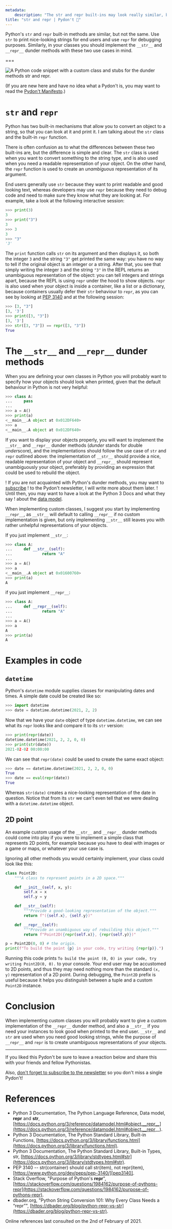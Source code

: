 ```yaml
---
metadata:
    description: "The str and repr built-ins may look really similar, but they have some key differences!"
title: "str and repr | Pydon't 🐍"
---
```


Python's `str` and `repr` built-in methods are similar, but not the same.
Use `str` to print nice-looking strings for end users and use `repr` for debugging
purposes.
Similarly, in your classes you should implement the `__str__` and `__repr__`
dunder methods with these two use cases in mind.

===

![A Python code snippet with a custom class and stubs for the dunder methods `str` and `repr`.](thumbnail.webp)

(If you are new here and have no idea what a Pydon't is, you may want to read the
[Pydon't Manifesto][manifesto].)

# `str` and `repr`

Python has two built-in mechanisms that allow you to convert an object to a string,
so that you can look at it and print it.
I am talking about the `str` class and the built-in `repr` function.

There is often confusion as to what the differences between these two built-ins are,
but the difference is simple and clear.
The `str` class is used when you want to convert something to the string type,
and is also used when you need a readable representation of your object.
On the other hand, the `repr` function is used to create an *unambiguous*
representation of its argument.

End users generally use `str` because they want to print readable and good looking
text, whereas developers may use `repr` because they need to debug code and need
to make sure they know what they are looking at.
For example, take a look at the following interactive session:

```py
>>> print(3)
3
>>> print("3")
3
>>> 3
3
>>> "3"
'3'
```

The `print` function calls `str` on its argument and then displays it, so both the
integer `3` and the string `"3"` get printed the same way:
you have no way to tell if the original object is an integer or a string.
After that, you see that simply writing the integer `3` and the string `"3"` in the
REPL returns an unambiguous representation of the object:
you can tell integers and strings apart, because the REPL is using `repr` under the
hood to show objects.
`repr` is also used when your object is inside a container, like a list or a
dictionary, because containers usually defer their `str` behaviour to `repr`,
as you can see by looking at [PEP 3140][pep3140] and at the following session:

```py
>>> [3, "3"]
[3, '3']
>>> print([3, "3"]) 
[3, '3']
>>> str([3, "3"]) == repr([3, "3"])
True
```

# The `__str__` and `__repr__` dunder methods

When you are defining your own classes in Python you will probably want to specify how
your objects should look when printed, given that the default behaviour in Python
is not very helpful:

```py
>>> class A:
...     pass
... 
>>> a = A()
>>> print(a)
<__main__.A object at 0x012DF640>
>>> a
<__main__.A object at 0x012DF640>
```

If you want to display your objects properly, you will want to implement the `__str__`
and `__repr__` dunder methods (*dunder* stands for *d*ouble *under*score), and the
implementations should follow the use case of `str` and `repr` outlined above:
the implementation of `__str__` should provide a nice, readable representation of your
object and `__repr__` should represent unambiguously your object, preferably by
providing an expression that could be used to rebuild the object.

! If you are not acquainted with Python's dunder methods, you may want to [subscribe]
! to the Pydon't newsletter, I will write more about them later.
! Until then, you may want to have a look at the Python 3 Docs and what they say
! about the [data model](https://docs.python.org/3/reference/datamodel.html#data-model).

When implementing custom classes, I suggest you start by implementing `__repr__`,
as `__str__`
will default to calling `__repr__` if no custom implementation is given,
but only implementing `__str__` still leaves you with rather unhelpful representations
of your objects.

If you just implement `__str__`:

```py
>>> class A:
...     def __str__(self):
...             return "A"
... 
>>> a = A()
>>> a
<__main__.A object at 0x01600760>
>>> print(a)
A
```

if you just implement `__repr__`:

```py
>>> class A:
...     def __repr__(self):
...             return "A"
... 
>>> a = A()
>>> a
A
>>> print(a)
A
```

# Examples in code

## `datetime`

Python's `datetime` module supplies classes for manipulating dates and times.
A simple date could be created like so:

```py
>>> import datetime
>>> date = datetime.datetime(2021, 2, 2)
```

Now that we have your `date` object of type `datetime.datetime`, we can see what its
`repr` looks like and compare it to its `str` version:

```py
>>> print(repr(date))
datetime.datetime(2021, 2, 2, 0, 0)
>>> print(str(date))
2021-02-02 00:00:00
```

We can see that `repr(date)` could be used to create the same exact object:

```py
>>> date == datetime.datetime(2021, 2, 2, 0, 0)
True
>>> date == eval(repr(date))
True
```

Whereas `str(date)` creates a nice-looking representation of the date in question.
Notice that from its `str` we can't even tell that we were dealing with a
`datetime.datetime` object.


## 2D point

An example custom usage of the `__str__` and `__repr__` dunder methods could come
into play if you were to implement a simple class that represents 2D points,
for example because you have to deal with images or a game or maps, or whatever
your use case is.

Ignoring all other methods you would certainly implement, your class could look
like this:

```py
class Point2D:
    """A class to represent points in a 2D space."""

    def __init__(self, x, y):
        self.x = x
        self.y = y

    def __str__(self):
        """Provide a good-looking representation of the object."""
        return f"({self.x}, {self.y})"

    def __repr__(self):
        """Provide an unambiguous way of rebuilding this object."""
        return f"Point2D({repr(self.x)}, {repr(self.y)})"

p = Point2D(0, 0) # the origin.
print(f"To build the point {p} in your code, try writing {repr(p)}.")
```

Running this code prints
`To build the point (0, 0) in your code, try writing Point2D(0, 0).` to your console.
Your end user may be accustomed to 2D points, and thus they may need nothing more than
the standard `(x, y)` representation of a 2D point.
During debugging, the `Point2D` prefix is useful because it helps you distinguish
between a tuple and a custom `Point2D` instance.

# Conclusion

When implementing custom classes you will probably want to give a custom implementation
of the `__repr__` dunder method, and also a `__str__` if you need your instances to
look good when printed to the end user.
`__str__` and `str` are used when you need good looking strings,
while the purpose of `__repr__` and `repr` is to create unambiguous representations
of your objects.

---

If you liked this Pydon't be sure to leave a reaction below and share this with your friends and fellow Pythonistas.

Also, [don't forget to subscribe to the newsletter][subscribe] so you don't miss
a single Pydon't!

# References

 - Python 3 Documentation, The Python Language Reference, Data model, __repr__ and __str__, [https://docs.python.org/3/reference/datamodel.html#object.__repr__](https://docs.python.org/3/reference/datamodel.html#object.__repr__).
 - Python 3 Documentation, The Python Standard Library, Built-in Functions, [https://docs.python.org/3/library/functions.html](https://docs.python.org/3/library/functions.html).
 - Python 3 Documentation, The Python Standard Library, Built-in Types, str, [https://docs.python.org/3/library/stdtypes.html#str](https://docs.python.org/3/library/stdtypes.html#str).
 - PEP 3140 -- str(container) should call str(item), not repr(item), [https://www.python.org/dev/peps/pep-3140/][pep3140].
 - Stack Overflow, "Purpose of Python's __repr__", [https://stackoverflow.com/questions/1984162/purpose-of-pythons-repr](https://stackoverflow.com/questions/1984162/purpose-of-pythons-repr).
 - dbader.org, "Python String Conversion 101: Why Every Class Needs a “repr”", [https://dbader.org/blog/python-repr-vs-str](https://dbader.org/blog/python-repr-vs-str).

Online references last consulted on the 2nd of February of 2021.

[subscribe]: https://mathspp.com/subscribe
[manifesto]: /blog/pydonts/pydont-manifesto
[pep3140]: https://www.python.org/dev/peps/pep-3140/
